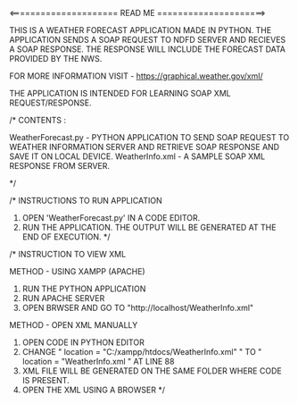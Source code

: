 <===================== READ ME =====================>

THIS IS A WEATHER FORECAST APPLICATION MADE IN PYTHON.
THE APPLICATION SENDS A SOAP REQUEST TO NDFD SERVER AND RECIEVES A SOAP RESPONSE.
THE RESPONSE WILL INCLUDE THE FORECAST DATA PROVIDED BY THE NWS.

FOR MORE INFORMATION VISIT - https://graphical.weather.gov/xml/

THE APPLICATION IS INTENDED FOR LEARNING SOAP XML REQUEST/RESPONSE. 



/* CONTENTS :

WeatherForecast.py - PYTHON APPLICATION TO SEND SOAP REQUEST TO WEATHER INFORMATION SERVER 
		     AND RETRIEVE SOAP RESPONSE AND SAVE IT ON LOCAL DEVICE.
WeatherInfo.xml    - A SAMPLE SOAP XML RESPONSE FROM SERVER.

*/

/* INSTRUCTIONS TO RUN APPLICATION

1. OPEN 'WeatherForecast.py' IN A CODE EDITOR.
2. RUN THE APPLICATION.
	THE OUTPUT WILL BE GENERATED AT THE END OF EXECUTION.
*/

/* INSTRUCTION TO VIEW XML

METHOD - USING XAMPP (APACHE)

1. RUN THE PYTHON APPLICATION
2. RUN APACHE SERVER 
3. OPEN BRWSER AND GO TO "http://localhost/WeatherInfo.xml"

METHOD - OPEN XML MANUALLY

1. OPEN CODE IN PYTHON EDITOR
2. CHANGE " location = "C:/xampp/htdocs/WeatherInfo.xml" " TO " location = "WeatherInfo.xml "
   AT LINE 88
3. XML FILE WILL BE GENERATED ON THE SAME FOLDER WHERE CODE IS PRESENT.
4. OPEN THE XML USING A BROWSER
*/


